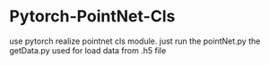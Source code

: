 # Pytorch-PointNet-Cls
use pytorch realize pointnet cls module.
just run the pointNet.py
the getData.py used for load data from .h5 file
